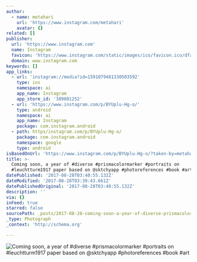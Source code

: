 ```yaml
---
author:
  - name: metahari
    url: 'https://www.instagram.com/metahari'
    avatar: {}
related: []
publisher:
  url: 'https://www.instagram.com'
  name: Instagram
  favicon: 'https://www.instagram.com/static/images/ico/favicon.ico/dfa85bb1fd63.ico'
  domain: www.instagram.com
keywords: []
app_links:
  - url: 'instagram://media?id=1591079481330503592'
    type: ios
    namespace: ai
    app_name: Instagram
    app_store_id: '389801252'
  - url: 'https://www.instagram.com/p/BYUplu-Hg-o/'
    type: android
    namespace: ai
    app_name: Instagram
    package: com.instagram.android
  - path: https/instagram.com/p/BYUplu-Hg-o/
    package: com.instagram.android
    namespace: google
    type: android
isBasedOnUrl: 'https://www.instagram.com/p/BYUplu-Hg-o/?taken-by=metahari'
title: >-
  Coming soon, a year of #diverse #prismacolormarker #portraits on
  #leuchtturm1917 paper based on @sktchyapp #photoreferences #book #art
datePublished: '2017-08-28T03:40:55.132Z'
dateModified: '2017-08-28T03:39:43.661Z'
datePublishedOriginal: '2017-08-28T03:40:55.132Z'
description: ''
via: {}
inFeed: true
starred: false
sourcePath: _posts/2017-08-28-coming-soon-a-year-of-diverse-prismacolormarker-portrait.md
_type: Photograph
_context: 'http://schema.org'

---
```

![Coming soon, a year of #diverse #prismacolormarker #portraits on #leuchtturm1917 paper based on @sktchyapp #photoreferences #book #art](https://scontent-iad3-1.cdninstagram.com/t51.2885-15/s640x640/sh0.08/e35/21042756_1829786623737411_9134794100220887040_n.jpg)